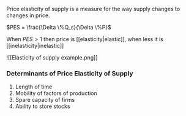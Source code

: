 Price elasticity of supply is a measure for the way supply changes to changes in price.

$PES = \frac{\Delta \%Q_s}{\Delta \%P}$

When $PES > 1$ then price is [[elasticity|elastic]], when less it is [[inelasticity|inelastic]]


![[Elasticity of supply example.png]]
### Determinants of Price Elasticity of Supply
1. Length of time
2. Mobility of factors of production
3. Spare capacity of firms
4. Ability to store stocks